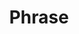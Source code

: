 ---
title: "Phrase"

categories: ['']

tags: ['Phrase']

arwords: 'مركب'
arwords2: 'عبارة'

arexps: []

enwords: ['Phrase']

enexps: []

arlexicons: 'ر'
arlexicons2: 'ع'

enlexicons: 'P'

authors: ['Ruqayya Roshdy']

translators: ['']

citations: 'مقدمة في حوسبة اللغة العربية'

sources: 'مركز الملك عبدالله بن عبدالعزيز الدولي لخدمة اللغة العربية'

word: "true"

slug: ""
---